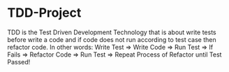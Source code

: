# TDD-Project
TDD is the Test Driven Development Technology that is about write tests before write a code and if code does not run according to test case then refactor code. In other words:  Write Test => Write Code =>  Run Test =>  If Fails => Refactor Code => Run Test => Repeat Process of Refactor until Test Passed! 
